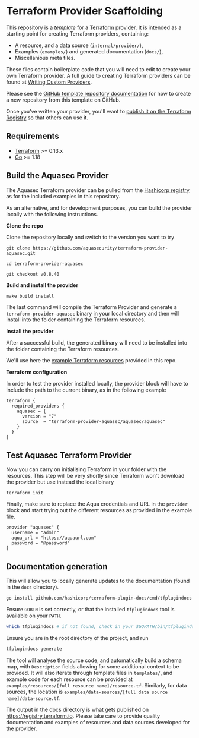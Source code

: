 # Terraform Provider Scaffolding

This repository is a *template* for a [Terraform](https://www.terraform.io) provider. It is intended as a starting point for creating Terraform providers, containing:

 - A resource, and a data source (`internal/provider/`),
 - Examples (`examples/`) and generated documentation (`docs/`),
 - Miscellanious meta files.

These files contain boilerplate code that you will need to edit to create your own Terraform provider. A full guide to creating Terraform providers can be found at [Writing Custom Providers](https://www.terraform.io/docs/extend/writing-custom-providers.html).

Please see the [GitHub template repository documentation](https://help.github.com/en/github/creating-cloning-and-archiving-repositories/creating-a-repository-from-a-template) for how to create a new repository from this template on GitHub.

Once you've written your provider, you'll want to [publish it on the Terraform Registry](https://www.terraform.io/docs/registry/providers/publishing.html) so that others can use it.


## Requirements

-	[Terraform](https://www.terraform.io/downloads.html) >= 0.13.x
-	[Go](https://golang.org/doc/install) >= 1.18

## Build the Aquasec Provider

The Aquasec Terraform provider can be pulled from the [Hashicorp registry](https://registry.terraform.io/providers/aquasecurity/aquasec/latest) as for the included examples in this repository.

As an alternative, and for development purposes, you can build the provider locally with the following instructions.

**Clone the repo**

Clone the repository locally and switch to the version you want to try
```
git clone https://github.com/aquasecurity/terraform-provider-aquasec.git

cd terraform-provider-aquasec

git checkout v0.8.40
```

**Build and install the provider**
```
make build install
```

The last command will compile the Terraform Provider and generate a `terraform-provider-aquasec` binary in your local directory and then will install into the folder containing the Terraform resources.

**Install the provider**

After a successful build, the generated binary will need to be installed into the folder containing the Terraform resources.

We'll use here the [example Terraform resources](examples/resources/main.tf) provided in this repo.

**Terraform configuration**

In order to test the provider installed locally, the provider block will have to include the path to the current binary, as in the following example
```
terraform {
  required_providers {
    aquasec = {
      version = "7"
      source  = "terraform-provider-aquasec/aquasec/aquasec"
    }
  }
}
```

## Test Aquasec Terraform Provider

Now you can carry on initialising Terraform in your folder with the resources.
This step will be very shortly since Terraform won't download the provider but use instead the local binary

```
terraform init
```

Finally, make sure to replace the Aqua credentials and URL in the `provider` block and start trying out the different resources as provided in the example file.

```
provider "aquasec" {
  username = "admin"
  aqua_url = "https://aquaurl.com"
  password = "@password"
}
```

## Documentation generation

This will allow you to locally generate updates to the documentation (found in the `docs` directory).
```sh
go install github.com/hashicorp/terraform-plugin-docs/cmd/tfplugindocs # check source url in tools/tools.go
```
Ensure `GOBIN` is set correctly, or that the installed `tfplugindocs` tool is available on your `PATH`.
```sh
which tfplugindocs # if not found, check in your $GOPATH/bin/tfplugindocs
```

Ensure you are in the root directory of the project, and run
```sh
tfplugindocs generate
```

The tool will analyse the source code, and automatically build a schema map, with `Description` fields allowing for
some additional context to be provided. It will also iterate through template files in `templates/`, and example code for
each resource can be provided at `examples/resources/[full resource name]/resource.tf`. Similarly, for data sources,
the location is `examples/data-sources/[full data source name]/data-source.tf`.

The output in the docs directory is what gets published on https://registry.terraform.io. Please take care to provide
quality documentation and examples of resources and data sources developed for the provider.
